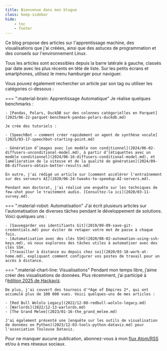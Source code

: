 ```yaml
---
title: Bienvenue dans mon blogue
class: keep-sidebar
hide:
    - toc
    - footer
---
```


Ce blog propose des articles sur l'apprentissage machine, des visualisations que j'ai créées, ainsi que des astuces de programmation et des conseils sur l'environnement Linux.

Tous les articles sont accessibles depuis la barre latérale à gauche, classés par date avec les plus récents en tête de liste. Sur les petits écrans et smartphones, utilisez le menu hamburger pour naviguer.

Vous pouvez également rechercher un article par son tag ou utiliser les catégories ci-dessous :

=== ":material-brain: Apprentissage Automatique"
    Je réalise quelques benchmarks :

    - [Pandas, Polars, DuckDB sur des colonnes catégorielles en Parquet](2025/06-22-parquet-benchmark-pandas-polars-duckdb.md)

    Je crée des tutoriels :

    - [SpeechBot – comment créer rapidement un agent de synthèse vocale](2025/03-17-speechbot-starting-point.md)

    - Génération d’images avec [un modèle non conditionnel](2024/06-02-diffusers-unconditional-model.md), à partir d’[étiquettes avec un modèle conditionnel](2024/06-16-diffusers-conditional-model.md), et [amélioration de la vitesse et de la qualité de génération](2024/09-08-diffusers-obtain-better-results.md)

    En outre, j'ai rédigé un article sur [comment accélérer l'entraînement sur des serveurs AI](2020/06-24-tweaks-to-speedup-AI-servers.md).

    Pendant mon doctorat, j'ai réalisé une enquête sur les techniques de few-shot pour le traitement audio. [Consultez-la ici](2020/03-11-survey.md).

=== ":material-robot: Automatisation"
    J'ai écrit plusieurs articles sur l'automatisation de diverses tâches pendant le développement de solutions. Voici quelques uns :

    - [Sauvegarder vos identifiants Git](2019/09-09-save-git-credentials.md) pour éviter de retaper votre mot de passe à chaque fois.
    - [Automatisation avec des clés SSH](2020/08-02-automation-using-ssh-keys.md), où nous explorons des tâches utiles à automatiser avec des clés SSH.
    - [Travailler à distance ou depuis chez soi](2020/03-18-work-at-home.md), expliquant comment configurer vos postes de travail pour un accès à distance.

=== ":material-chart-line: Visualisations"
    Pendant mon temps libre, j’aime créer des visualisations de données. Plus récemment, j’ai participé à l’[édition 2025 de Hackaviz](2025/04-07-hackaviz.md).

    De plus, j'ai couvert des tournois d'*Age of Empires 2*, qui ont accumulé plus de 100 000 vues. Voici quelques-uns de mes articles :

    - [Red Bull Wololo Legacy](2022/12-08-redbull-wololo-legacy.md)
    - [Warlords](2022/12-13-warlords.md)
    - [The Grand Melee](2023/01-16-the_grand_melee.md)

    J'ai également présenté une [enquête sur les outils de visualisation de données en Python](2023/12-03-tools-python-dataviz.md) pour l'association Toulouse Dataviz.

Pour ne manquer aucune publication, abonnez-vous à mon [flux Atom/RSS](https://website.vincent-roger.fr/feed_rss_created.xml) et/ou à mes réseaux sociaux.
